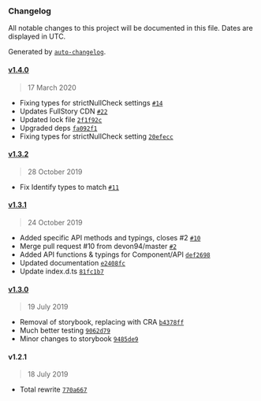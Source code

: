 ### Changelog

All notable changes to this project will be documented in this file. Dates are displayed in UTC.

Generated by [`auto-changelog`](https://github.com/CookPete/auto-changelog).

#### [v1.4.0](https://github.com/mnsht/react-fullstory/compare/v1.3.2...v1.4.0)

> 17 March 2020

- Fixing types for strictNullCheck settings [`#14`](https://github.com/mnsht/react-fullstory/pull/14)
- Updates FullStory CDN [`#22`](https://github.com/mnsht/react-fullstory/pull/22)
- Updated lock file [`2f1f92c`](https://github.com/mnsht/react-fullstory/commit/2f1f92c56a8fe9eb9ce435cf2a8d3bd22cb04527)
- Upgraded deps [`fa092f1`](https://github.com/mnsht/react-fullstory/commit/fa092f1406aad8adef8822df5e43038300a084e4)
- Fixing types for strictNullCheck setting [`20efecc`](https://github.com/mnsht/react-fullstory/commit/20efeccd911834ab57e5092607354c7216e1001b)

#### [v1.3.2](https://github.com/mnsht/react-fullstory/compare/v1.3.1...v1.3.2)

> 28 October 2019

- Fix Identify types to match [`#11`](https://github.com/mnsht/react-fullstory/pull/11)

#### [v1.3.1](https://github.com/mnsht/react-fullstory/compare/v1.3.0...v1.3.1)

> 24 October 2019

- Added specific API methods and typings, closes #2 [`#10`](https://github.com/mnsht/react-fullstory/pull/10)
- Merge pull request #10 from devon94/master [`#2`](https://github.com/mnsht/react-fullstory/issues/2)
- Added API functions & typings for Component/API [`def2698`](https://github.com/mnsht/react-fullstory/commit/def2698fde3262c119caa9c8177bc623b400e082)
- Updated documentation [`e2408fc`](https://github.com/mnsht/react-fullstory/commit/e2408fc5e432f42719dc5458b73b8437e0386ba6)
- Update index.d.ts [`81fc1b7`](https://github.com/mnsht/react-fullstory/commit/81fc1b7dcd8fc845950202fd61a15319368236d9)

#### [v1.3.0](https://github.com/mnsht/react-fullstory/compare/v1.2.1...v1.3.0)

> 19 July 2019

- Removal of storybook, replacing with CRA [`b4378ff`](https://github.com/mnsht/react-fullstory/commit/b4378ff3710ae2d592f310ecff1a732657fff91b)
- Much better testing [`9062d79`](https://github.com/mnsht/react-fullstory/commit/9062d79c43735771efa1ae7c31c42ea0c089fd87)
- Minor changes to storybook [`9485de9`](https://github.com/mnsht/react-fullstory/commit/9485de924e2390d5a6b5fb10394b4288b246489f)

#### v1.2.1

> 18 July 2019

- Total rewrite [`770a667`](https://github.com/mnsht/react-fullstory/commit/770a66746965224b5f4f71aac38f98493abea266)
